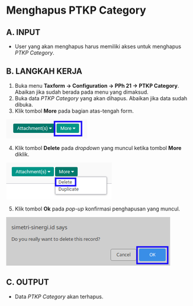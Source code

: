 # Menghapus PTKP Category

## A. INPUT

* User yang akan menghapus harus memiliki akses untuk menghapus *PTKP Category*.

## B. LANGKAH KERJA

1. Buka menu **Taxform -> Configuration -> PPh 21 -> PTKP Category**. Abaikan jika sudah berada pada menu yang dimaksud.
2. Buka data *PTKP Category* yang akan dihapus. Abaikan jika data sudah dibuka.
3. Klik tombol **More** pada bagian atas-tengah form.

![](../../img/ptkp-category/tombol-more.png)

4. Klik tombol **Delete** pada *dropdown* yang muncul ketika tombol **More** diklik.

![](../../img/ptkp-category/tombol-more-delete.png)

5. Klik tombol **Ok** pada *pop-up* konfirmasi penghapusan yang muncul.

![](../../img/ptkp-category/popup-konfirmasi-delete.png)

## C. OUTPUT

* Data *PTKP Category* akan terhapus.
